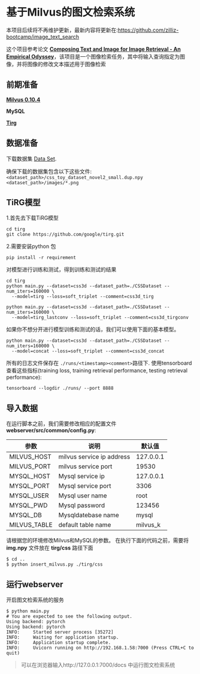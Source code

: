 # 基于Milvus的图文检索系统
 本项目后续将不再维护更新，最新内容将更新在:https://github.com/zilliz-bootcamp/image_text_search
 
这个项目参考论文 **[Composing Text and Image for Image Retrieval - An Empirical Odyssey](https://arxiv.org/abs/1812.07119)**，该项目是一个图像检索任务，其中将输入查询指定为图像，并将图像的修改文本描述用于图像检索

## 前期准备

**[Milvus 0.10.4](https://www.milvus.io/cn/docs/v0.10.4/milvus_docker-gpu.md)**

**MySQL**

**[Tirg](https://github.com/google/tirg)**

## 数据准备

下载数据集 [Data Set](https://drive.google.com/file/d/1wPqMw-HKmXUG2qTgYBiTNUnjz83hA2tY/view?usp=sharing).

确保下载的数据集包含以下这些文件: `<dataset_path>/css_toy_dataset_novel2_small.dup.npy` `<dataset_path>/images/*.png`

## TiRG模型

1.首先去下载TiRG模型

```
cd tirg
git clone https://github.com/google/tirg.git
```

2.需要安装python 包

```
pip install -r requirement
```

对模型进行训练和测试，得到训练和测试的结果

```
cd tirg
python main.py --dataset=css3d --dataset_path=./CSSDataset --num_iters=160000 \
  --model=tirg --loss=soft_triplet --comment=css3d_tirg

python main.py --dataset=css3d --dataset_path=./CSSDataset --num_iters=160000 \
  --model=tirg_lastconv --loss=soft_triplet --comment=css3d_tirgconv
```
如果你不想分开进行模型训练和测试的话，我们可以使用下面的基本模型。

```
python main.py --dataset=css3d --dataset_path=./CSSDataset --num_iters=160000 \
  --model=concat --loss=soft_triplet --comment=css3d_concat
```

所有的日志文件保存在 `./runs/<timestamp><comment>`路径下. 使用tensorboard查看这些指标(training loss, training retrieval performance, testing retrieval performance):

```
tensorboard --logdir ./runs/ --port 8888
```

## 导入数据

在运行脚本之前，我们需要修改相应的配置文件 **webserver/src/common/config.py**:

| 参数         | 说明                      | 默认值    |
| ------------ | ------------------------- | --------- |
| MILVUS_HOST  | milvus service ip address | 127.0.0.1 |
| MILVUS_PORT  | milvus service port       | 19530     |
| MYSQL_HOST   | Mysql service ip          | 127.0.0.1 |
| MYSQL_PORT   | Mysql service port        | 3306      |
| MYSQL_USER   | Mysql user name           | root      |
| MYSQL_PWD    | Mysql password            | 123456    |
| MYSQL_DB     | Mysqldatebase name        | mysql     |
| MILVUS_TABLE | default table name        | milvus_k  |

请根据您的环境修改Milvus和MySQL的参数。
在执行下面的代码之前，需要将 **img.npy** 文件放在 **tirg/css** 路径下面

```
$ cd ..
$ python insert_milvus.py ./tirg/css
```

## 运行webserver

开启图文检索系统的服务

```
$ python main.py
# You are expected to see the following output.
Using backend: pytorch
Using backend: pytorch
INFO:     Started server process [35272]
INFO:     Waiting for application startup.
INFO:     Application startup complete.
INFO:     Uvicorn running on http://192.168.1.58:7000 (Press CTRL+C to quit)
```

> 可以在浏览器输入http://127.0.0.1:7000/docs 中运行图文检索系统
